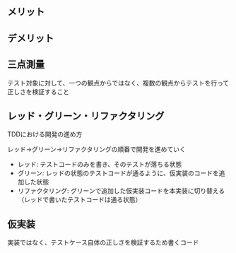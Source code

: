 ## メリット
## デメリット

## 三点測量

テスト対象に対して、一つの観点からではなく、複数の観点からテストを行って正しさを検証すること

## レッド・グリーン・リファクタリング

TDDにおける開発の進め方

レッド→グリーン→リファクタリングの順番で開発を進めていく

- レッド: テストコードのみを書き、そのテストが落ちる状態
- グリーン: レッドの状態のテストコードが通るように、仮実装のコードを追加した状態
- リファクタリング: グリーンで追加した仮実装コードを本実装に切り替える（レッドで書いたテストコードは通る状態）

## 仮実装

実装ではなく、テストケース自体の正しさを検証するため書くコード


